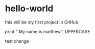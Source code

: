 hello-world
===========

this will be my first project in GitHub

print " My name is matthew", UPPERCASE

test change
